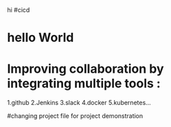 hi
#cicd 
# hello World
# Improving collaboration by integrating multiple tools :
1.github
2.Jenkins
3.slack
4.docker
5.kubernetes...


#changing project file for project demonstration 
